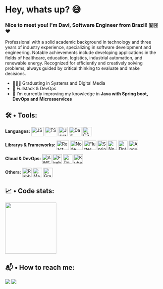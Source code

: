 <h1 align="left">Hey, whats up? 😅</h1>

<h3 align="left">Nice to meet you! I'm Davi, Software Engineer from Brazil! 🇧🇷❤️</h3>

Professional with a solid academic background in technology and three years of industry experience, specializing in software development and engineering. Notable achievements include developing applications in the fields of healthcare, education, logistics, industrial automation, and renewable energy. Recognized for efficiently and creatively solving problems, always guided by critical thinking to evaluate and make decisions.

- 👨🏻‍🎓 Graduating in Systems and Digital Media
- 🎯 Fullstack & DevOps
- 📝 I’m currently improving my knowledge in **Java with Spring boot, DevOps and Microsservices**

## 🛠 • Tools:

<div style="display: inline_block">
  <p><strong>Languages:</strong> <span style="display: inline_block">
  <img align="center" alt="JS" height="30" width="40" src="https://cdn.jsdelivr.net/gh/devicons/devicon/icons/javascript/javascript-original.svg">
  <img align="center" alt="TS" height="30" width="40" src="https://cdn.jsdelivr.net/gh/devicons/devicon@latest/icons/typescript/typescript-original.svg"> 
  <img align="center" alt="Java" height="30" src="https://cdn.jsdelivr.net/gh/devicons/devicon@latest/icons/java/java-original.svg" />
  <img align="center" alt="Dart" height="30" width="40" src="https://cdn.jsdelivr.net/gh/devicons/devicon/icons/dart/dart-original.svg">
  <img align="center" alt="CSharp" height="30" src="https://cdn.jsdelivr.net/gh/devicons/devicon@latest/icons/csharp/csharp-original.svg" />
  </span> </p>

  <p><strong>Librarys & Frameworks:</strong> <span style="display: inline_block">
  <img align="center" alt="React" height="30" width="40" src="https://cdn.jsdelivr.net/gh/devicons/devicon/icons/react/react-original.svg"> 
  <img align="center" alt="Node" height="30" width="40"  src="https://cdn.jsdelivr.net/gh/devicons/devicon/icons/nodejs/nodejs-original.svg" />
  <img align="center" alt="Flutter" height="30" width="40" src="https://cdn.jsdelivr.net/gh/devicons/devicon/icons/flutter/flutter-original.svg">
  <img align="center" alt="Spring" height="30" src="https://cdn.jsdelivr.net/gh/devicons/devicon@latest/icons/spring/spring-original.svg" />
  <img align="center" alt="NextJs" height="30" src="https://cdn.jsdelivr.net/gh/devicons/devicon@latest/icons/nextjs/nextjs-original.svg" />
  <img align="center" alt="Dotnetcore" height="30" src="https://cdn.jsdelivr.net/gh/devicons/devicon@latest/icons/dotnetcore/dotnetcore-original.svg" />
  <img align="center" alt="Angular" height="30" src="https://cdn.jsdelivr.net/gh/devicons/devicon@latest/icons/angular/angular-original.svg" />
  </span></p>

  <p><strong>Cloud & DevOps:</strong><span style="display: inline_block">
    <img align="center" alt="AWS" height="30" src="https://cdn.jsdelivr.net/gh/devicons/devicon@latest/icons/amazonwebservices/amazonwebservices-original-wordmark.svg" />
  <img align="center" alt="Firebase" height="30" src="https://firebase.google.com/static/downloads/brand-guidelines/PNG/logo-logomark.png?hl=pt-br">
  <img align="center" alt="Docker" height="30" src="https://cdn.jsdelivr.net/gh/devicons/devicon@latest/icons/docker/docker-plain-wordmark.svg" />
  <img align="center" alt="Kubernetes" height="30" src="https://cdn.jsdelivr.net/gh/devicons/devicon@latest/icons/kubernetes/kubernetes-original.svg" />
  </span></p>

  <p><strong>Others:</strong><span style="display: inline_block">
  <img align="center" alt="RabbitMq" height="30" src="https://cdn.jsdelivr.net/gh/devicons/devicon@latest/icons/rabbitmq/rabbitmq-original.svg" />
  <img align="center" alt="Maven" height="30" src="https://cdn.jsdelivr.net/gh/devicons/devicon@latest/icons/maven/maven-original.svg" />
  <img align="center" alt="Gradle" height="30" src="https://cdn.jsdelivr.net/gh/devicons/devicon@latest/icons/gradle/gradle-original.svg" />
  </span></p>
  </div>

## 📈 • Code stats:

<img height="165em" src="https://github-readme-stats.vercel.app/api/top-langs/?username=davifariasp&layout=compact&langs_count=5&theme=city_lights"/>
  
## 📬 • How to reach me:
<div>
  <a href = "mailto:contatodavifariasp@gmail.com"><img src="https://img.shields.io/badge/-Gmail-%23333?style=for-the-badge&logo=gmail&logoColor=white" target="_blank"></a>
  <a href="https://www.linkedin.com/in/davi-farias-pinheiro-047480214/" target="_blank"><img src="https://img.shields.io/badge/-LinkedIn-%230077B5?style=for-the-badge&logo=linkedin&logoColor=white" target="_blank"></a>
</div>

<!--
![Davi Farias GitHub/GitLab Merged Contribution with Contra](https://image.thum.io/get/width/1200/fullpage/maxAge/24/wait/2/https://contra-psi.vercel.app/?githubUsername=davifariasp&gitlabUsername=davifariasp) -->
